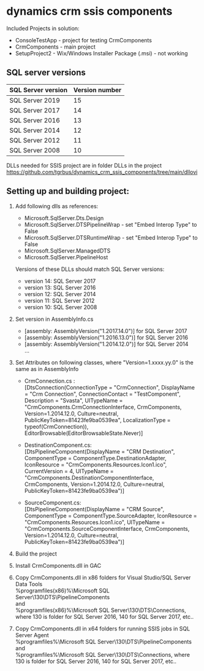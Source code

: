 # dynamics crm ssis components

Included Projects in solution:
- ConsoleTestApp - project for testing CrmComponents
- CrmComponents - main project
- SetupProject2 - Wix/Windows Installer Package (.msi) - not working

## SQL server versions
|SQL Server version|Version number|
|------------------|--------------|
|SQL Server 2019   | 15           |
|SQL Server 2017   | 14           |
|SQL Server 2016   | 13           |
|SQL Server 2014   | 12           |
|SQL Server 2012   | 11           |
|SQL Server 2008   | 10           |

DLLs needed for SSIS project are in folder DLLs in the project https://github.com/tgrbus/dynamics_crm_ssis_components/tree/main/dllovi

## Setting up and building project:
1) Add following dlls as references:
	- Microsoft.SqlServer.Dts.Design
	- Microsoft.SqlServer.DTSPipelineWrap - set "Embed Interop Type" to False
	- Microsoft.SqlServer.DTSRuntimeWrap - set "Embed Interop Type" to False
	- Microsoft.SqlServer.ManagedDTS
	- Microsoft.SqlServer.PipelineHost

	Versions of these DLLs should match SQL Server versions:
   - version 14: SQL Server 2017
   - version 13: SQL Server 2016
   - version 12: SQL Server 2014			
   - version 11: SQL Server 2012
   - version 10: SQL Server 2008

2) Set version in AssemblyInfo.cs
	- [assembly: AssemblyVersion("1.2017.14.0")] for SQL Server 2017
	- [assembly: AssemblyVersion("1.2016.13.0")] for SQL Server 2016
	- [assembly: AssemblyVersion("1.2014.12.0")] for SQL Server 2014  
	...

3) Set Attributes on following classes, where "Version=1.xxxx.yy.0" is the same as in AssemblyInfo
	- CrmConnection.cs :     
		    [DtsConnection(ConnectionType = "CrmConnection", DisplayName = "Crm Connection", ConnectionContact = "TestComponent", Description = "Svasta",
         UITypeName = "CrmComponents.CrmConnectionInterface, CrmComponents, Version=1.2014.12.0, Culture=neutral, PublicKeyToken=81423fe9ba0539ea",
        LocalizationType = typeof(CrmConnection)), EditorBrowsable(EditorBrowsableState.Never)]
		
	- DestinationComponent.cs:  
    	    [DtsPipelineComponent(DisplayName = "CRM Destination", ComponentType = ComponentType.DestinationAdapter, 
         IconResource = "CrmComponents.Resources.Icon1.ico", CurrentVersion = 4,
        UITypeName = "CrmComponents.DestinationComponentInterface, CrmComponents, Version=1.2014.12.0, Culture=neutral, PublicKeyToken=81423fe9ba0539ea")]
	
	- SourceComponent.cs:  
		    [DtsPipelineComponent(DisplayName = "CRM Source", ComponentType = ComponentType.SourceAdapter, IconResource = "CrmComponents.Resources.Icon1.ico",
        UITypeName = "CrmComponents.SourceComponentInterface, CrmComponents, Version=1.2014.12.0, Culture=neutral, PublicKeyToken=81423fe9ba0539ea")]

4) Build the project

5) Install CrmComponents.dll in GAC

6) Copy CrmComponents.dll in x86 folders for Visual Studio/SQL Server Data Tools  
    %programfiles(x86)%\Microsoft SQL Server\130\DTS\PipelineComponents  
    and  
    %programfiles(x86)%\Microsoft SQL Server\130\DTS\Connections, where 130 is folder for SQL Server 2016, 140 for SQL Server 2017, etc..

7) Copy CrmComponents.dll in x64 folders for running SSIS jobs in SQL Server Agent  
    %programfiles%\Microsoft SQL Server\130\DTS\PipelineComponents  
    and  
    %programfiles%\Microsoft SQL Server\130\DTS\Connections, where 130 is folder for SQL Server 2016, 140 for SQL Server 2017, etc..